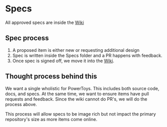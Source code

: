 # Specs

All approved specs are inside the [Wiki](https://github.com/microsoft/PowerToys/wiki)

## Spec process

1. A proposed item is either new or requesting additional design 
2. Spec is written inside the Specs folder and a PR happens with feedback.
3. Once spec is signed off, we move it into the [Wiki](https://github.com/microsoft/PowerToys/wiki).

## Thought process behind this

We want a single wholistic for PowerToys. This includes both source code, docs, and specs. At the same time, we want to ensure items have pull requests and feedback.  Since the wiki cannot do PR's, we will do the process above.

This process will allow specs to be image rich but not impact the primary repository's size as more items come online.